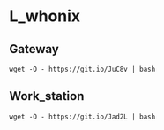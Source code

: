 # L_whonix
## Gateway
```
wget -O - https://git.io/JuC8v | bash
```
## Work_station
```
wget -O - https://git.io/Jad2L | bash
```
